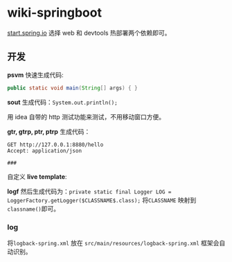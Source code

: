 # wiki-springboot

[start.spring.io](start.sping.io) 选择 web 和 devtools
热部署两个依赖即可。

## 开发

**psvm** 快速生成代码:
```java
public static void main(String[] args) { }
```
**sout** 生成代码：`System.out.println();`

用 idea 自带的 http 测试功能来测试，不用移动窗口方便。

**gtr, gtrp, ptr, ptrp** 生成代码：
```http
GET http://127.0.0.1:8880/hello
Accept: application/json

###
```



自定义 **live template**:

**logf** 然后生成代码为：`private static final Logger LOG = LoggerFactory.getLogger($CLASSNAME$.class);` 将`CLASSNAME` 映射到 `classname()`即可。

### log
将`logback-spring.xml` 放在 `src/main/resources/logback-spring.xml` 框架会自动识别。